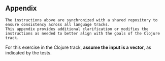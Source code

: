 ## Appendix

~~~~exercism/note
The instructions above are synchronized with a shared repository to ensure consistency across all language tracks.
This appendix provides additional clarification or modifies the instructions as needed to better align with the goals of the Clojure track.
~~~~

For this exercise in the Clojure track, **assume the input is a vector**, as indicated by the tests.
